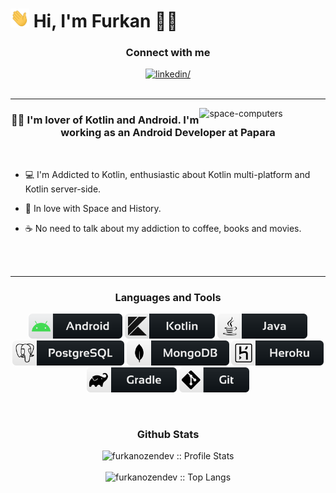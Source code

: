 # <img src="https://raw.githubusercontent.com/ABSphreak/ABSphreak/master/gifs/Hi.gif" width="30px" height="30px"> Hi, I'm Furkan 👨‍💻

<h3 align="center">Connect with me</h3>

<div align="center">
<a href="https://linkedin.com/in/furkan-özen-15435a1ab" target="_blank">
<img src=https://img.shields.io/badge/linkedin-%231E77B5.svg?&style=for-the-badge&logo=linkedin&logoColor=white alt=linkedin/>
</a>
</div>  
<br />

---

<img width="40%" align="right" alt="space-computers" src="https://media.giphy.com/media/11AyYDOVV6K2wE/giphy.gif" />

### <div align="center">👨‍💻 I'm lover of Kotlin and Android. I'm working as an Android Developer at Papara</div>  
<br/>  


- 💻 I'm Addicted to Kotlin, enthusiastic about Kotlin multi-platform and Kotlin server-side.    
  

- 🔭 In love with Space and History.    
  

- ☕ No need to talk about my addiction to coffee, books and movies.     
  
<br />
<br />

---

<h3 align="center">Languages and Tools</h3>
<p align="center">
  <img src="https://github.com/Web0zz/Web0zz/blob/main/badges/android.svg" alt="Android" height="40" />
  <img src="https://github.com/Web0zz/Web0zz/blob/main/badges/kotlin.svg" alt="Kotlin" height="40" />
  <img src="https://github.com/Web0zz/Web0zz/blob/main/badges/java.svg" alt="Java" height="40" />
  <img src="https://github.com/Web0zz/Web0zz/blob/main/badges/postgreSQL.svg" alt="PostgreSQL" height="40" />
  <img src="https://github.com/Web0zz/Web0zz/blob/main/badges/mongoDB.svg" alt="MongoDB" height="40" />
  <img src="https://github.com/Web0zz/Web0zz/blob/main/badges/heroku.svg" alt="Heroku" height="40" />
  <img src="https://github.com/Web0zz/Web0zz/blob/main/badges/gradle.svg" alt="Gradle" height="40" />
  <img src="https://github.com/Web0zz/Web0zz/blob/main/badges/git.svg" alt="Git" height="40" />
</p>

<br />

<h3 align="center">Github Stats</h3>
<div align="center">
  <img src="https://github-readme-stats.vercel.app/api?username=furkanozendev&show_icons=true&count_private=true&hide_border=true&theme=dracula"" alt="furkanozendev :: Profile Stats"/>
</div>

<br />
<div align="center">
  <img src="https://github-readme-stats.vercel.app/api/top-langs/?username=furkanozendev&langs_count=10&theme=dracula&layout=compact" alt="furkanozendev :: Top Langs" />
</div>
<br />
